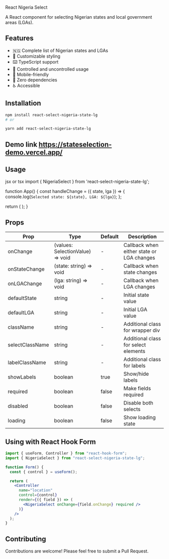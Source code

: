 React Nigeria Select

A React component for selecting Nigerian states and local government areas (LGAs).

## Features

- 🇳🇬 Complete list of Nigerian states and LGAs
- 🎨 Customizable styling
- ⌨️ TypeScript support
- 🔄 Controlled and uncontrolled usage
- 📱 Mobile-friendly
- 🎯 Zero dependencies
- ♿ Accessible

## Installation

```bash
npm install react-select-nigeria-state-lg
# or

yarn add react-select-nigeria-state-lg
```

## Demo link https://stateselection-demo.vercel.app/

## Usage

jsx or tsx
import { NigeriaSelect } from 'react-select-nigeria-state-lg';

function App() {
const handleChange = ({ state, lga }) => {
console.log(`Selected state: ${state}, LGA: ${lga}`);
};

return (
<NigeriaSelect
      onChange={handleChange}
      required
      showLabels
    />
);
}

## Props

| Prop            | Type                             | Default | Description                               |
| --------------- | -------------------------------- | ------- | ----------------------------------------- |
| onChange        | (values: SelectionValue) => void | -       | Callback when either state or LGA changes |
| onStateChange   | (state: string) => void          | -       | Callback when state changes               |
| onLGAChange     | (lga: string) => void            | -       | Callback when LGA changes                 |
| defaultState    | string                           | -       | Initial state value                       |
| defaultLGA      | string                           | -       | Initial LGA value                         |
| className       | string                           | -       | Additional class for wrapper div          |
| selectClassName | string                           | -       | Additional class for select elements      |
| labelClassName  | string                           | -       | Additional class for labels               |
| showLabels      | boolean                          | true    | Show/hide labels                          |
| required        | boolean                          | false   | Make fields required                      |
| disabled        | boolean                          | false   | Disable both selects                      |
| loading         | boolean                          | false   | Show loading state                        |

## Using with React Hook Form

```jsx
import { useForm, Controller } from "react-hook-form";
import { NigeriaSelect } from "react-select-nigeria-state-lg";

function Form() {
  const { control } = useForm();

  return (
    <Controller
      name="location"
      control={control}
      render={({ field }) => (
        <NigeriaSelect onChange={field.onChange} required />
      )}
    />
  );
}
```

## Contributing

Contributions are welcome! Please feel free to submit a Pull Request.

